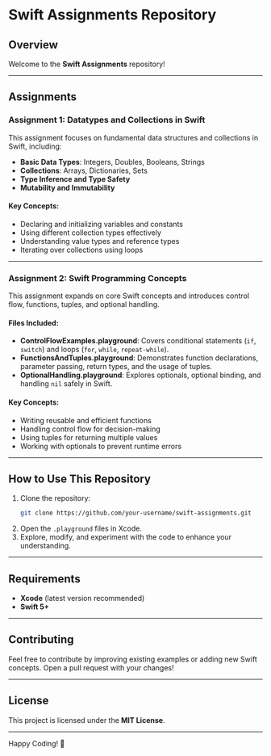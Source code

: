 # Swift Assignments Repository

## Overview

Welcome to the **Swift Assignments** repository!

---

## Assignments

### Assignment 1: Datatypes and Collections in Swift

This assignment focuses on fundamental data structures and collections in Swift, including:

- **Basic Data Types**: Integers, Doubles, Booleans, Strings
- **Collections**: Arrays, Dictionaries, Sets
- **Type Inference and Type Safety**
- **Mutability and Immutability**

#### Key Concepts:

- Declaring and initializing variables and constants
- Using different collection types effectively
- Understanding value types and reference types
- Iterating over collections using loops

---

### Assignment 2: Swift Programming Concepts

This assignment expands on core Swift concepts and introduces control flow, functions, tuples, and optional handling.

#### Files Included:

- **ControlFlowExamples.playground**: Covers conditional statements (`if`, `switch`) and loops (`for`, `while`, `repeat-while`).
- **FunctionsAndTuples.playground**: Demonstrates function declarations, parameter passing, return types, and the usage of tuples.
- **OptionalHandling.playground**: Explores optionals, optional binding, and handling `nil` safely in Swift.

#### Key Concepts:

- Writing reusable and efficient functions
- Handling control flow for decision-making
- Using tuples for returning multiple values
- Working with optionals to prevent runtime errors

---

## How to Use This Repository

1. Clone the repository:
   ```sh
   git clone https://github.com/your-username/swift-assignments.git
   ```
2. Open the `.playground` files in Xcode.
3. Explore, modify, and experiment with the code to enhance your understanding.

---

## Requirements

- **Xcode** (latest version recommended)
- **Swift 5+**

---

## Contributing

Feel free to contribute by improving existing examples or adding new Swift concepts. Open a pull request with your changes!

---

## License

This project is licensed under the **MIT License**.

---

Happy Coding! 🚀
